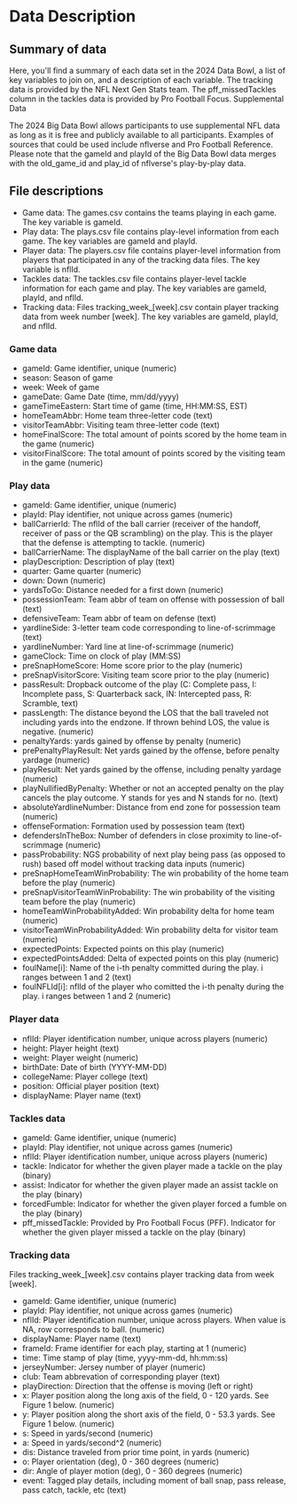 # Data Description

## Summary of data

Here, you'll find a summary of each data set in the 2024 Data Bowl, a list of key variables to join on, and a description of each variable. The tracking data is provided by the NFL Next Gen Stats team. The pff_missedTackles column in the tackles data is provided by Pro Football Focus.
Supplemental Data

The 2024 Big Data Bowl allows participants to use supplemental NFL data as long as it is free and publicly available to all participants. Examples of sources that could be used include nflverse and Pro Football Reference. Please note that the gameId and playId of the Big Data Bowl data merges with the old_game_id and play_id of nflverse's play-by-play data.

## File descriptions

* Game data: The games.csv contains the teams playing in each game. The key variable is gameId.
* Play data: The plays.csv file contains play-level information from each game. The key variables are gameId and playId.
* Player data: The players.csv file contains player-level information from players that participated in any of the tracking data files. The key variable is nflId.
* Tackles data: The tackles.csv file contains player-level tackle information for each game and play. The key variables are gameId, playId, and nflId.
* Tracking data: Files tracking_week_[week].csv contain player tracking data from week number [week]. The key variables are gameId, playId, and nflId.

### Game data

* gameId: Game identifier, unique (numeric)
* season: Season of game
* week: Week of game
* gameDate: Game Date (time, mm/dd/yyyy)
* gameTimeEastern: Start time of game (time, HH:MM:SS, EST)
* homeTeamAbbr: Home team three-letter code (text)
* visitorTeamAbbr: Visiting team three-letter code (text)
* homeFinalScore: The total amount of points scored by the home team in the game (numeric)
* visitorFinalScore: The total amount of points scored by the visiting team in the game (numeric)

### Play data

* gameId: Game identifier, unique (numeric)
* playId: Play identifier, not unique across games (numeric)
* ballCarrierId: The nflId of the ball carrier (receiver of the handoff, receiver of pass or the QB scrambling) on the play. This is the player that the defense is attempting to tackle. (numeric)
* ballCarrierName: The displayName of the ball carrier on the play (text)
* playDescription: Description of play (text)
* quarter: Game quarter (numeric)
* down: Down (numeric)
* yardsToGo: Distance needed for a first down (numeric)
* possessionTeam: Team abbr of team on offense with possession of ball (text)
* defensiveTeam: Team abbr of team on defense (text)
* yardlineSide: 3-letter team code corresponding to line-of-scrimmage (text)
* yardlineNumber: Yard line at line-of-scrimmage (numeric)
* gameClock: Time on clock of play (MM:SS)
* preSnapHomeScore: Home score prior to the play (numeric)
* preSnapVisitorScore: Visiting team score prior to the play (numeric)
* passResult: Dropback outcome of the play (C: Complete pass, I: Incomplete pass, S: Quarterback sack, IN: Intercepted pass, R: Scramble, text)
* passLength: The distance beyond the LOS that the ball traveled not including yards into the endzone. If thrown behind LOS, the value is negative. (numeric)
* penaltyYards: yards gained by offense by penalty (numeric)
* prePenaltyPlayResult: Net yards gained by the offense, before penalty yardage (numeric)
* playResult: Net yards gained by the offense, including penalty yardage (numeric)
* playNullifiedByPenalty: Whether or not an accepted penalty on the play cancels the play outcome. Y stands for yes and N stands for no. (text)
* absoluteYardlineNumber: Distance from end zone for possession team (numeric)
* offenseFormation: Formation used by possession team (text)
* defendersInTheBox: Number of defenders in close proximity to line-of-scrimmage (numeric)
* passProbability: NGS probability of next play being pass (as opposed to rush) based off model without tracking data inputs (numeric)
* preSnapHomeTeamWinProbability: The win probability of the home team before the play (numeric)
* preSnapVisitorTeamWinProbability: The win probability of the visiting team before the play (numeric)
* homeTeamWinProbabilityAdded: Win probability delta for home team (numeric)
* visitorTeamWinProbabilityAdded: Win probability delta for visitor team (numeric)
* expectedPoints: Expected points on this play (numeric)
* expectedPointsAdded: Delta of expected points on this play (numeric)
* foulName[i]: Name of the i-th penalty committed during the play. i ranges between 1 and 2 (text)
* foulNFLId[i]: nflId of the player who comitted the i-th penalty during the play. i ranges between 1 and 2 (numeric)

### Player data

* nflId: Player identification number, unique across players (numeric)
* height: Player height (text)
* weight: Player weight (numeric)
* birthDate: Date of birth (YYYY-MM-DD)
* collegeName: Player college (text)
* position: Official player position (text)
* displayName: Player name (text)

### Tackles data

* gameId: Game identifier, unique (numeric)
* playId: Play identifier, not unique across games (numeric)
* nflId: Player identification number, unique across players (numeric)
* tackle: Indicator for whether the given player made a tackle on the play (binary)
* assist: Indicator for whether the given player made an assist tackle on the play (binary)
* forcedFumble: Indicator for whether the given player forced a fumble on the play (binary)
* pff_missedTackle: Provided by Pro Football Focus (PFF). Indicator for whether the given player missed a tackle on the play (binary)

### Tracking data

Files tracking_week_[week].csv contains player tracking data from week [week].

* gameId: Game identifier, unique (numeric)
* playId: Play identifier, not unique across games (numeric)
* nflId: Player identification number, unique across players. When value is NA, row corresponds to ball. (numeric)
* displayName: Player name (text)
* frameId: Frame identifier for each play, starting at 1 (numeric)
* time: Time stamp of play (time, yyyy-mm-dd, hh:mm:ss)
* jerseyNumber: Jersey number of player (numeric)
* club: Team abbrevation of corresponding player (text)
* playDirection: Direction that the offense is moving (left or right)
* x: Player position along the long axis of the field, 0 - 120 yards. See Figure 1 below. (numeric)
* y: Player position along the short axis of the field, 0 - 53.3 yards. See Figure 1 below. (numeric)
* s: Speed in yards/second (numeric)
* a: Speed in yards/second^2 (numeric)
* dis: Distance traveled from prior time point, in yards (numeric)
* o: Player orientation (deg), 0 - 360 degrees (numeric)
* dir: Angle of player motion (deg), 0 - 360 degrees (numeric)
* event: Tagged play details, including moment of ball snap, pass release, pass catch, tackle, etc (text)

